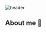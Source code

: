 ![header](https://capsule-render.vercel.app/api?type=waving&color=auto&height=250&section=header&text=Welcome&fontSize=50)

## About me 🌮
<!--
## Project
*  BONE 
*  토목기사 메이트

## Skill
Language
자바, 자바스크립트

<img src="https://img.shields.io/badge/Python-3776AB?style=for-the-badge&logo=Python&logoColor=white">

DB
Oracle, MySQL, MongoDB

Tool
Eclipse, STS, VS code, Visual Studio
Git, GitHub, GitLab

**Free Software, Hell Yeah!**
-->


<!--
**sulim0314/sulim0314** is a ✨ _special_ ✨ repository because its `README.md` (this file) appears on your GitHub profile.

Here are some ideas to get you started:

- 🔭 I’m currently working on ...
- 🌱 I’m currently learning ...
- 👯 I’m looking to collaborate on ...
- 🤔 I’m looking for help with ...
- 💬 Ask me about ...
- 📫 How to reach me: ...
- 😄 Pronouns: ...
- ⚡ Fun fact: ...
-->
